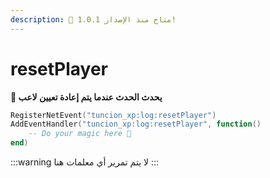 ```yaml
---
description: 🔧 متاح منذ الإصدار 1.0.1!
---
```


# resetPlayer

**📢 يحدث الحدث عندما يتم إعادة تعيين لاعب**

```lua
RegisterNetEvent("tuncion_xp:log:resetPlayer")
AddEventHandler("tuncion_xp:log:resetPlayer", function()
    -- Do your magic here 💫
end)
```

:::warning
لا يتم تمرير أي معلمات هنا
:::